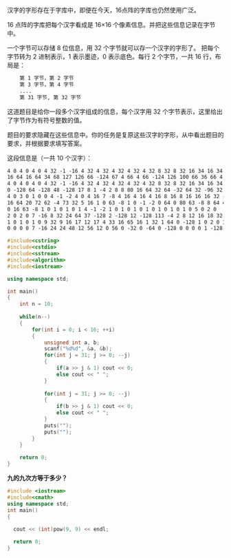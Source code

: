 汉字的字形存在于字库中，即便在今天，16点阵的字库也仍然使用广泛。

16 点阵的字库把每个汉字看成是 16×16 个像素信息。并把这些信息记录在字节中。

一个字节可以存储 8 位信息，用 32 个字节就可以存一个汉字的字形了。 把每个字节转为 2 进制表示，1 表示墨迹，0 表示底色。每行 2 个字节，一共 16 行，布局是：

```txt
    第 1 字节，第 2 字节
    第 3 字节，第 4 字节
    ....
    第 31 字节, 第 32 字节
```

这道题目是给你一段多个汉字组成的信息，每个汉字用 32 个字节表示，这里给出了字节作为有符号整数的值。

题目的要求隐藏在这些信息中。你的任务是复原这些汉字的字形，从中看出题目的要求，并根据要求填写答案。

这段信息是（一共 10 个汉字）：

```txt
4 0 4 0 4 0 4 32 -1 -16 4 32 4 32 4 32 4 32 4 32 8 32 8 32 16 34 16 34 32 30 -64 0 
16 64 16 64 34 68 127 126 66 -124 67 4 66 4 66 -124 126 100 66 36 66 4 66 4 66 4 126 4 66 40 0 16 
4 0 4 0 4 0 4 32 -1 -16 4 32 4 32 4 32 4 32 4 32 8 32 8 32 16 34 16 34 32 30 -64 0 
0 -128 64 -128 48 -128 17 8 1 -4 2 8 8 80 16 64 32 64 -32 64 32 -96 32 -96 33 16 34 8 36 14 40 4 
4 0 3 0 1 0 0 4 -1 -2 4 0 4 16 7 -8 4 16 4 16 4 16 8 16 8 16 16 16 32 -96 64 64 
16 64 20 72 62 -4 73 32 5 16 1 0 63 -8 1 0 -1 -2 0 64 0 80 63 -8 8 64 4 64 1 64 0 -128 
0 16 63 -8 1 0 1 0 1 0 1 4 -1 -2 1 0 1 0 1 0 1 0 1 0 1 0 1 0 5 0 2 0 
2 0 2 0 7 -16 8 32 24 64 37 -128 2 -128 12 -128 113 -4 2 8 12 16 18 32 33 -64 1 0 14 0 112 0 
1 0 1 0 1 0 9 32 9 16 17 12 17 4 33 16 65 16 1 32 1 64 0 -128 1 0 2 0 12 0 112 0 
0 0 0 0 7 -16 24 24 48 12 56 12 0 56 0 -32 0 -64 0 -128 0 0 0 0 1 -128 3 -64 1 -128 0 0 
```



```cpp
#include<cstring>
#include<cstdio>
#include<sstream>
#include<algorithm>
#include<iostream>

using namespace std;

int main()
{
	int n = 10;
	
	while(n--)
	{
		for(int i = 0; i < 16; ++i)
		{
			unsigned int a, b;
			scanf("%d%d", &a, &b);
			for(int j = 31; j >= 0; --j)
			{
				if(a >> j & 1) cout << 0;
				else cout << " ";
			}
				
			for(int j = 31; j >= 0; --j)
			{
				if(b >> j & 1) cout << 0;
				else cout << " ";
			}
			puts("");
			puts("");
		}			
	}
    
    return 0;
}
```



**九的九次方等于多少？**

```cpp
#include <iostream>
#include<cmath>
using namespace std;
int main()
{
  
  cout << (int)pow(9, 9) << endl;

  return 0;
}
```

